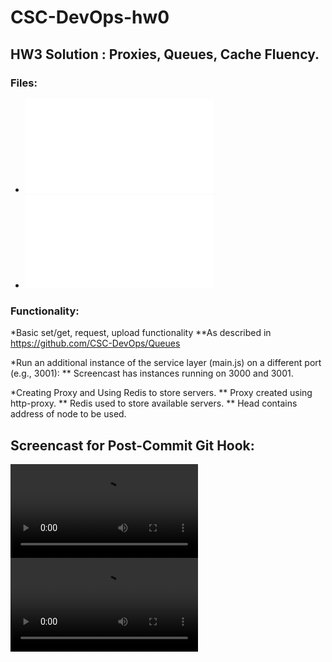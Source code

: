 # CSC-DevOps-hw0


## HW3 Solution : Proxies, Queues, Cache Fluency.
### Files:
* ![Alt text](/main.js)
* ![Alt text](/proxy.js)

### Functionality:

*Basic set/get, request, upload functionality
**As described in https://github.com/CSC-DevOps/Queues

*Run an additional instance of the service layer (main.js) on a different port (e.g., 3001):
** Screencast has instances running on 3000 and 3001.

*Creating Proxy and Using Redis to store servers.
** Proxy created using http-proxy. 
** Redis used to store available servers.
** Head contains address of node to be used.


## Screencast for Post-Commit Git Hook:
![ScreenCast](/HW-3.mov)
![ScreenCast](/HW3-Recent.mov)